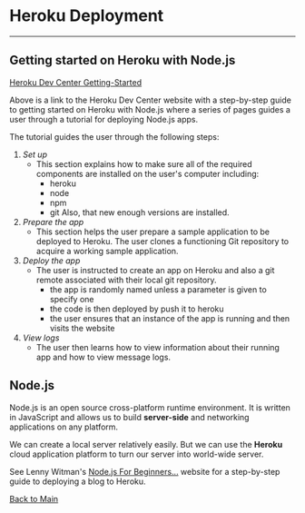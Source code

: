 # Heroku Deployment
---
## Getting started on Heroku with Node.js

[Heroku Dev Center Getting-Started](https://devcenter.heroku.com/articles/getting-started-with-nodejs)

Above is a link to the Heroku Dev Center website with a step-by-step guide to getting started on Heroku with Node.js where a series of pages guides a user through a tutorial for deploying Node.js apps.

The tutorial guides the user through the following steps:

1. *Set up* 
   - This section explains how to make sure all of the required components are installed on the user's computer including:
     - heroku
     - node
     - npm
     - git
   Also, that new enough versions are installed.
1. *Prepare the app*
   - This section helps the user prepare a sample application to be deployed to Heroku.
     The user clones a functioning Git repository to acquire a working sample application.
1. *Deploy the app*
   - The user is instructed to create an app on Heroku and also a git remote associated with their local git repository. 
     - the app is randomly named unless a parameter is given to specify one
     - the code is then deployed by push it to heroku
     - the user ensures that an instance of the app is running and then visits the website
1. *View logs*
   - The user then learns how to view information about their running app and how to view message logs.

## Node.js

Node.js is an open source cross-platform runtime environment. It is written in JavaScript and allows us to build **server-side** and networking applications on any platform.

We can create a local server relatively easily. But we can use the **Heroku** cloud application platform to turn our server into world-wide server.

See Lenny Witman's [Node.js For Beginners...](https://howtonode.org/deploy-blog-to-heroku) website for a step-by-step guide to deploying a blog to Heroku.


[Back to Main](../README.md)